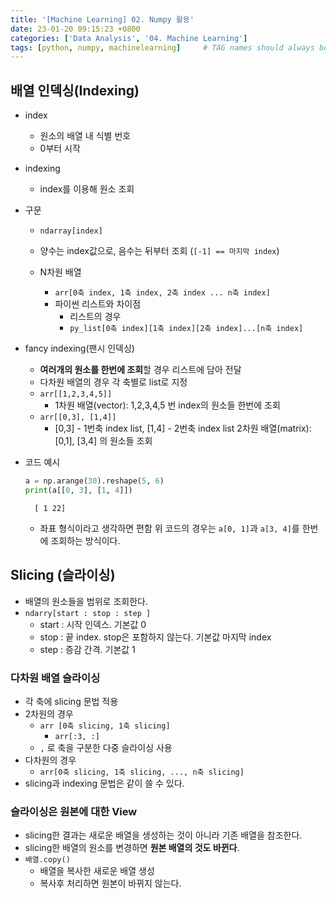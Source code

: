 ```yaml
---
title: '[Machine Learning] 02. Numpy 활용'
date: 23-01-20 09:15:23 +0800
categories: ['Data Analysis', '04. Machine Learning']
tags: [python, numpy, machinelearning]     # TAG names should always be lowercase
---
```


## 배열 인덱싱(Indexing)
- index
    - 원소의 배열 내 식별 번호
    - 0부터 시작
- indexing
    - index를 이용해 원소 조회
- 구문
    - `ndarray[index]`
    - 양수는 index값으로, 음수는 뒤부터 조회 (`[-1] == 마지막 index`)
        
    - N차원 배열
        - `arr[0축 index, 1축 index, 2축 index ... n축 index]`
        - 파이썬 리스트와 차이점
            - 리스트의 경우
            - `py_list[0축 index][1축 index][2축 index]...[n축 index]`

- fancy indexing(팬시 인덱싱)
    - **여러개의 원소를 한번에 조회**할 경우 리스트에 담아 전달
    - 다차원 배열의 경우 각 축별로 list로 지정
    - `arr[[1,2,3,4,5]]`
        - 1차원 배열(vector): 1,2,3,4,5 번 index의 원소들 한번에 조회
    - `arr[[0,3], [1,4]]`
        - [0,3] - 1번축 index list, [1,4] - 2번축 index list
2차원 배열(matrix): [0,1], [3,4] 의 원소들 조회
- 코드 예시
    ```python
    a = np.arange(30).reshape(5, 6)
    print(a[[0, 3], [1, 4]])
    ```

    

    
        [ 1 22]
            
        
    - 좌표 형식이라고 생각하면 편함 위 코드의 경우는 `a[0, 1]`과 `a[3, 4]`를 한번에 조회하는 방식이다.

## Slicing (슬라이싱)

- 배열의 원소들을 범위로 조회한다.
- `ndarry[start : stop : step ]`
    - start : 시작 인덱스. 기본값 0
    - stop : 끝 index. stop은 포함하지 않는다. 기본값 마지막 index
    - step : 증감 간격. 기본값 1
### 다차원 배열 슬라이싱
- 각 축에 slicing 문법 적용
- 2차원의 경우
    - `arr [0축 slicing, 1축 slicing]`
        - `arr[:3, :]` 
    - `,` 로 축을 구분한 다중 슬라이싱 사용
- 다차원의 경우
    - `arr[0축 slicing, 1축 slicing, ..., n축 slicing]`
- slicing과 indexing 문법은 같이 쓸 수 있다.


### 슬라이싱은 원본에 대한 View
- slicing한 결과는 새로운 배열을 생성하는 것이 아니라 기존 배열을 참조한다.
- slicing한 배열의 원소를 변경하면 **원본 배열의 것도 바뀐다**.
- `배열.copy()`
    - 배열을 복사한 새로운 배열 생성
    - 복사후 처리하면 원본이 바뀌지 않는다.